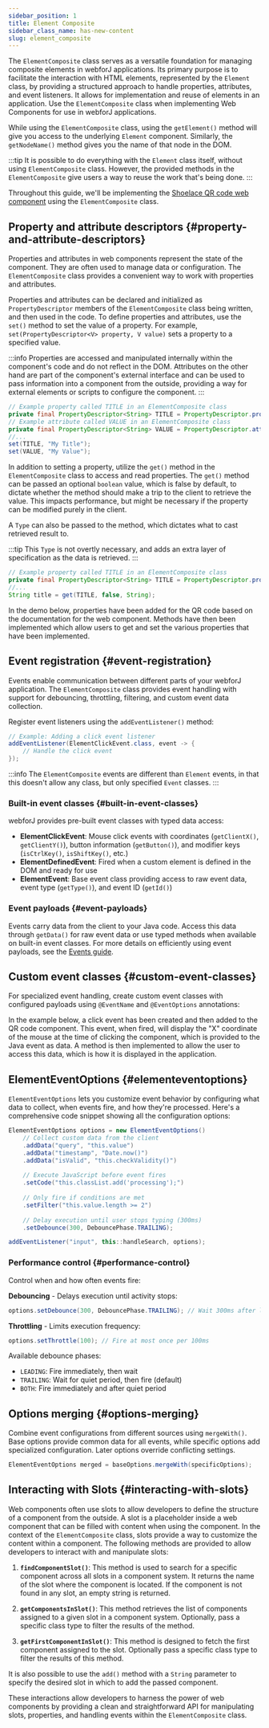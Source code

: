 ```yaml
---
sidebar_position: 1
title: Element Composite
sidebar_class_name: has-new-content
slug: element_composite
---
```


<DocChip chip='since' label='23.06' />
<JavadocLink type="foundation" location="com/webforj/component/element/ElementComposite" top='true'/>

The `ElementComposite` class serves as a versatile foundation for managing composite elements in webforJ applications. Its primary purpose is to facilitate the interaction with HTML elements, represented by the `Element` class, by providing a structured approach to handle properties, attributes, and event listeners. It allows for implementation and reuse of elements in an application. Use the `ElementComposite` class when implementing Web Components for use in webforJ applications.

While using the `ElementComposite` class, using the `getElement()` method will give you access to the underlying `Element` component. Similarly, the `getNodeName()` method gives you the name of that node in the DOM. 

:::tip
It is possible to do everything with the `Element` class itself, without using `ElementComposite` class. However, the provided methods in the `ElementComposite` give users a way to reuse the work that's being done. 
:::

Throughout this guide, we'll be implementing the [Shoelace QR code web component](https://shoelace.style/components/qr-code) using the `ElementComposite` class.

<ComponentDemo 
path='/webforj/qrdemo?' 
javaE='https://raw.githubusercontent.com/webforj/webforj-documentation/refs/heads/main/src/main/java/com/webforj/samples/views/elementcomposite/QRDemoView.java'
height='175px'
/>

## Property and attribute descriptors {#property-and-attribute-descriptors}

Properties and attributes in web components represent the state of the component. They are often used to manage data or configuration. The `ElementComposite` class provides a convenient way to work with properties and attributes.

Properties and attributes can be declared and initialized as `PropertyDescriptor` members of the `ElementComposite` class being written, and then used in the code. To define properties and attributes, use the `set()` method to set the value of a property. For example, `set(PropertyDescriptor<V> property, V value)` sets a property to a specified value. 

:::info
Properties are accessed and manipulated internally within the component's code and do not reflect in the DOM. Attributes on the other hand are part of the component's external interface and can be used to pass information into a component from the outside, providing a way for external elements or scripts to configure the component.
:::

```java
// Example property called TITLE in an ElementComposite class
private final PropertyDescriptor<String> TITLE = PropertyDescriptor.property("title", "");
// Example attribute called VALUE in an ElementComposite class
private final PropertyDescriptor<String> VALUE = PropertyDescriptor.attribute("value", "");
//...
set(TITLE, "My Title");
set(VALUE, "My Value");
```

In addition to setting a property, utilize the `get()` method in the `ElementComposite` class to access and read properties. The `get()` method can be passed an optional `boolean` value, which is false by default, to dictate whether the method should make a trip to the client to retrieve the value. This impacts performance, but might be necessary if the property can be modified purely in the client. 

A `Type` can also be passed to the method, which dictates what to cast retrieved result to.

:::tip
This `Type` is not overtly necessary, and adds an extra layer of specification as the data is retrieved.
:::

```java
// Example property called TITLE in an ElementComposite class
private final PropertyDescriptor<String> TITLE = PropertyDescriptor.property("title", "");
//...
String title = get(TITLE, false, String);
```

In the demo below, properties have been added for the QR code based on the documentation for the web component. Methods have then been implemented which allow users to get and set the various properties that have been implemented.

<ComponentDemo 
path='/webforj/qrproperties?' 
javaE='https://raw.githubusercontent.com/webforj/webforj-documentation/refs/heads/main/src/main/java/com/webforj/samples/views/elementcomposite/QRPropertiesView.java'
height='250px'
/>

## Event registration {#event-registration}

Events enable communication between different parts of your webforJ application. The `ElementComposite` class provides event handling with support for debouncing, throttling, filtering, and custom event data collection.

Register event listeners using the `addEventListener()` method:

```java
// Example: Adding a click event listener
addEventListener(ElementClickEvent.class, event -> {
    // Handle the click event
});
```

:::info
The `ElementComposite` events are different than `Element` events, in that this doesn't allow any class, but only specified `Event` classes.
:::

### Built-in event classes {#built-in-event-classes}

webforJ provides pre-built event classes with typed data access:

- **ElementClickEvent**: Mouse click events with coordinates (`getClientX()`, `getClientY()`), button information (`getButton()`), and modifier keys (`isCtrlKey()`, `isShiftKey()`, etc.)
- **ElementDefinedEvent**: Fired when a custom element is defined in the DOM and ready for use
- **ElementEvent**: Base event class providing access to raw event data, event type (`getType()`), and event ID (`getId()`)

### Event payloads {#event-payloads}

Events carry data from the client to your Java code. Access this data through `getData()` for raw event data or use typed methods when available on built-in event classes. For more details on efficiently using event payloads, see the [Events guide](../building-ui/events).

## Custom event classes {#custom-event-classes}

For specialized event handling, create custom event classes with configured payloads using `@EventName` and `@EventOptions` annotations:

In the example below, a click event has been created and then added to the QR code component. This event, when fired, will display the "X" coordinate of the mouse at the time of clicking the component, which is provided to the Java event as data. A method is then implemented to allow the user to access this data, which is how it is displayed in the application.

<ComponentDemo 
path='/webforj/qrevent?' 
javaE='https://raw.githubusercontent.com/webforj/webforj-documentation/refs/heads/main/src/main/java/com/webforj/samples/views/elementcomposite/QREventView.java'
height='300px'
/>

## ElementEventOptions {#elementeventoptions}

`ElementEventOptions` lets you customize event behavior by configuring what data to collect, when events fire, and how they're processed. Here's a comprehensive code snippet showing all the configuration options:

```java
ElementEventOptions options = new ElementEventOptions()
    // Collect custom data from the client
    .addData("query", "this.value")
    .addData("timestamp", "Date.now()")
    .addData("isValid", "this.checkValidity()")
    
    // Execute JavaScript before event fires
    .setCode("this.classList.add('processing');")
    
    // Only fire if conditions are met
    .setFilter("this.value.length >= 2")
    
    // Delay execution until user stops typing (300ms)
    .setDebounce(300, DebouncePhase.TRAILING);

addEventListener("input", this::handleSearch, options);
```

### Performance control {#performance-control}

Control when and how often events fire:

**Debouncing** - Delays execution until activity stops:

```java
options.setDebounce(300, DebouncePhase.TRAILING); // Wait 300ms after last event
```

**Throttling** - Limits execution frequency:

```java
options.setThrottle(100); // Fire at most once per 100ms
```

Available debounce phases:

- `LEADING`: Fire immediately, then wait
- `TRAILING`: Wait for quiet period, then fire (default)
- `BOTH`: Fire immediately and after quiet period

## Options merging {#options-merging}

Combine event configurations from different sources using `mergeWith()`. Base options provide common data for all events, while specific options add specialized configuration. Later options override conflicting settings.

```java
ElementEventOptions merged = baseOptions.mergeWith(specificOptions);
```

## Interacting with Slots {#interacting-with-slots}

Web components often use slots to allow developers to define the structure of a component from the outside. A slot is a placeholder inside a web component that can be filled with content when using the component. In the context of the `ElementComposite` class, slots provide a way to customize the content within a component. The following methods are provided to allow developers to interact with and manipulate slots:

1. **`findComponentSlot()`**: This method is used to search for a specific component across all slots in a component system. It returns the name of the slot where the component is located. If the component is not found in any slot, an empty string is returned.

2. **`getComponentsInSlot()`**: This method retrieves the list of components assigned to a given slot in a component system. Optionally, pass a specific class type to filter the results of the method.

3. **`getFirstComponentInSlot()`**: This method is designed to fetch the first component assigned to the slot. Optionally pass a specific class type to filter the results of this method.

It is also possible to use the `add()` method with a `String` parameter to specify the desired slot in which to add the passed component.

These interactions allow developers to harness the power of web components by providing a clean and straightforward API for manipulating slots, properties, and handling events within the `ElementComposite` class.